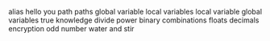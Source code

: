 alias
hello you
path
paths
global variable
local variables
local variable
global variables
true knowledge
divide
power
binary
combinations
floats
decimals
encryption
odd number
water and stir
